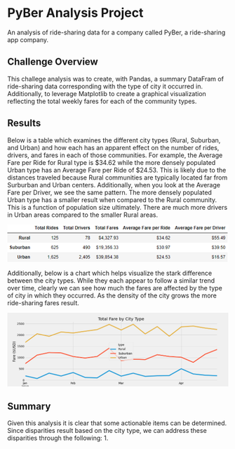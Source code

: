 # PyBer Analysis Project
An analysis of ride-sharing data for a company called PyBer, a ride-sharing app company.

## Challenge Overview
This challege analysis was to create, with Pandas, a summary DataFram of ride-sharing data corresponding with the type of city it occurred in. Additionally, to leverage Matplotlib to create a graphical visualization reflecting the total weekly fares for each of the community types. 

## Results
Below is a table which examines the different city types (Rural, Suburban, and Urban) and how each has an apparent effect on the number of rides, drivers, and fares in each of those communities. For example, the Average Fare per Ride for Rural type is $34.62 while the more densely populated Urban type has an Average Fare per Ride of $24.53. This is likely due to the distances traveled because Rural communities are typically located far from Surburban and Urban centers. Additionally, when you look at the Average Fare per Driver, we see the same pattern. The more densely populated Urban type has a smaller result when compared to the Rural community. This is a function of population size ultimately. There are much more drivers in Urban areas compared to the smaller Rural areas. 

![PyBer data comparison](/analysis/PyBer_data_comparison.png "PyBer data comparison")

Additionally, below is a chart which helps visualize the stark difference between the city types. While they each appear to follow a similar trend over time, clearly we can see how much the fares are affected by the type of city in which they occurred. As the density of the city grows the more ride-sharing fares result.

![PyBer fare summary](/analysis/PyBer_fare_summary.png "PyBer fare summary")

## Summary
Given this analysis it is clear that some actionable items can be determined. Since disparities result based on the city type, we can address these disparities through the following:
  1.
